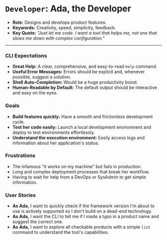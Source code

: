 # `Developer`: Ada, the Developer

- **Role:** Designs and develops product features.
- **Keywords:** Creativity, speed, simplicity, feedback.
- **Key Quote:** *"Just let me code. I want a tool that helps me, not one that slows me down with complex configuration."*

---

### CLI Expectations
- **Great Help:** A clear, comprehensive, and easy-to-read `help` command.
- **Useful Error Messages:** Errors should be explicit and, whenever possible, suggest a solution.
- **Shell Auto-Completion:** Would be a huge productivity boost.
- **Human-Readable by Default:** The default output should be interactive and easy on the eyes.

### Goals
- **Build features quickly:** Have a smooth and frictionless development cycle.
- **Test her code easily:** Launch a local development environment and deploy to test environments effortlessly.
- **Understand the execution environment:** Easily access logs and information about her application's status.

### Frustrations
- The infamous "it works on my machine" but fails in production.
- Long and complex deployment processes that break her workflow.
- Having to wait for help from a DevOps or SysAdmin to get simple information.

### User Stories
- **As Ada,** I want to quickly check if the framework version I'm about to use is actively supported so I don't build on a dead-end technology.
- **As Ada,** I want the CLI to tell me if I made a typo in a product name and suggest the correct one.
- **As Ada,** I want to explore all checkable products with a simple `list` command to understand the tool's capabilities.
